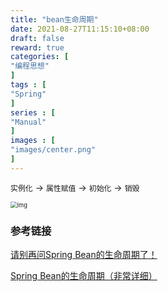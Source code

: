 ```yaml
---
title: "bean生命周期"
date: 2021-08-27T11:15:10+08:00
draft: false
reward: true
categories: [
"编程思想"
]
tags : [
"Spring"
]
series : [
"Manual"
]
images : [
"images/center.png"
]
---
```


[comment]: <> "# bean生命周期"

`实例化` -> `属性赋值` -> `初始化` -> `销毁`

<img src="https://picgo.6and.ltd/img/img_600d8bc37d70d-20210621111128656.png" alt="img" style="zoom: 67%;" />

### 参考链接

[请别再问Spring Bean的生命周期了！](https://www.jianshu.com/p/1dec08d290c1)

[Spring Bean的生命周期（非常详细）](https://www.cnblogs.com/zrtqsk/p/3735273.html)

